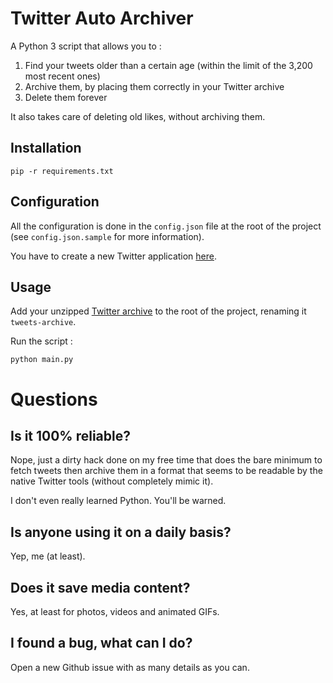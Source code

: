 # Twitter Auto Archiver

A Python 3 script that allows you to : 

1. Find your tweets older than a certain age (within the limit of the 3,200 most recent ones)
2. Archive them, by placing them correctly in your Twitter archive
3. Delete them forever

It also takes care of deleting old likes, without archiving them.

## Installation

    pip -r requirements.txt

## Configuration

All the configuration is done in the `config.json` file at the root of the project (see `config.json.sample` for more information).

You have to create a new Twitter application [here](https://developer.twitter.com/en/portal/dashboard).

## Usage

Add your unzipped [Twitter archive](https://twitter.com/settings/your_twitter_data) to the root of the project, renaming it `tweets-archive`.

Run the script :

    python main.py 

# Questions

## Is it 100% reliable?

Nope, just a dirty hack done on my free time that does the bare minimum to fetch tweets then archive them in a format that seems to be readable by the native Twitter tools (without completely mimic it).

I don't even really learned Python. You'll be warned. 

## Is anyone using it on a daily basis?

Yep, me (at least).

## Does it save media content?

Yes, at least for photos, videos and animated GIFs. 

## I found a bug, what can I do?

Open a new Github issue with as many details as you can. 
